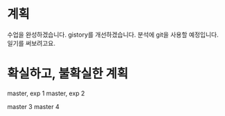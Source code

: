 # 계획
수업을 완성하겠습니다.
gistory를 개선하겠습니다.
분석에 git을 사용할 예정입니다.
일기를 써보려고요.

# 확실하고, 불확실한 계획
master, exp 1
master, exp 2

master 3
master 4
